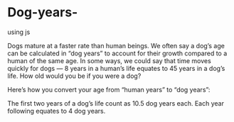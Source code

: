 # Dog-years-
using js

Dogs mature at a faster rate than human beings. We often say a dog’s age can be calculated in “dog years” to account for their growth compared to a human of the same age. In some ways, we could say that time moves quickly for dogs — 8 years in a human’s life equates to 45 years in a dog’s life. How old would you be if you were a dog?

Here’s how you convert your age from “human years” to “dog years”:

The first two years of a dog’s life count as 10.5 dog years each.
Each year following equates to 4 dog years.
